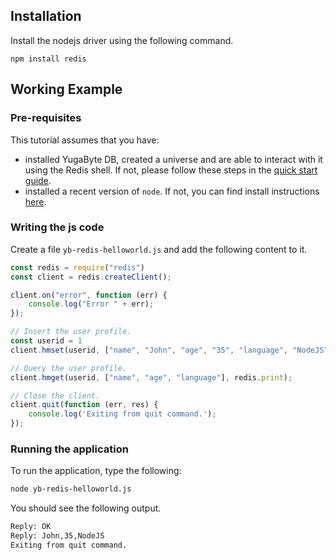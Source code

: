 ## Installation

Install the nodejs driver using the following command.

```
npm install redis
```

## Working Example

### Pre-requisites

This tutorial assumes that you have:

- installed YugaByte DB, created a universe and are able to interact with it using the Redis shell. If not, please follow these steps in the [quick start guide](../../../quick-start/test-redis/).
- installed a recent version of `node`. If not, you can find install instructions [here](https://nodejs.org/en/download/).


### Writing the js code

Create a file `yb-redis-helloworld.js` and add the following content to it.

```js
const redis = require("redis")
const client = redis.createClient();

client.on("error", function (err) {
    console.log("Error " + err);
});

// Insert the user profile.
const userid = 1
client.hmset(userid, ["name", "John", "age", "35", "language", "NodeJS"], redis.print);

// Query the user profile.
client.hmget(userid, ["name", "age", "language"], redis.print);

// Close the client.
client.quit(function (err, res) {
    console.log('Exiting from quit command.');
});
```

### Running the application

To run the application, type the following:

```sh
node yb-redis-helloworld.js
```

You should see the following output.

```sh
Reply: OK
Reply: John,35,NodeJS
Exiting from quit command.
```
